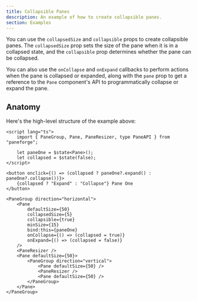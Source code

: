 ```yaml
---
title: Collapsible Panes
description: An example of how to create collapsible panes.
section: Examples
---
```


<script>
	import { CollapsibleDemo } from '$lib/components/demos'
	import ViewExampleCode from '$lib/components/view-example-code.svelte'
</script>

You can use the `collapsedSize` and `collapsible` props to create collapsible panes. The `collapsedSize` prop sets the size of the pane when it is in a collapsed state, and the `collapsible` prop determines whether the pane can be collapsed.

You can also use the `onCollapse` and `onExpand` callbacks to perform actions when the pane is collapsed or expanded, along with the `pane` prop to get a reference to the `Pane` component's API to programmatically collapse or expand the pane.

<div class="flex flex-col gap-4">
	<CollapsibleDemo />
</div>

<ViewExampleCode href="https://github.com/svecosystem/paneforge/blob/main/sites/docs/src/lib/components/demos/collapsible-demo.svelte" />

## Anatomy

Here's the high-level structure of the example above:

```svelte
<script lang="ts">
	import { PaneGroup, Pane, PaneResizer, type PaneAPI } from "paneforge";

	let paneOne = $state<Pane>();
	let collapsed = $state(false);
</script>

<button onclick={() => (collapsed ? paneOne?.expand() : paneOne?.collapse())}>
	{collapsed ? "Expand" : "Collapse"} Pane One
</button>

<PaneGroup direction="horizontal">
	<Pane
		defaultSize={50}
		collapsedSize={5}
		collapsible={true}
		minSize={15}
		bind:this={paneOne}
		onCollapse={() => (collapsed = true)}
		onExpand={() => (collapsed = false)}
	/>
	<PaneResizer />
	<Pane defaultSize={50}>
		<PaneGroup direction="vertical">
			<Pane defaultSize={50} />
			<PaneResizer />
			<Pane defaultSize={50} />
		</PaneGroup>
	</Pane>
</PaneGroup>
```
